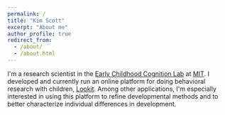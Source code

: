 ```yaml
---
permalink: /
title: "Kim Scott"
excerpt: "About me"
author_profile: true
redirect_from: 
  - /about/
  - /about.html
---
```


I'm a research scientist in the [Early Childhood Cognition Lab](http://eccl.mit.edu/) at [MIT](http://www.mit.edu/). I developed and currently run an online platform for doing behavioral research with children, [Lookit](https://lookit.mit.edu/). Among other applications, I'm especially interested in using this platform to refine developmental methods and to better characterize individual differences in development.
